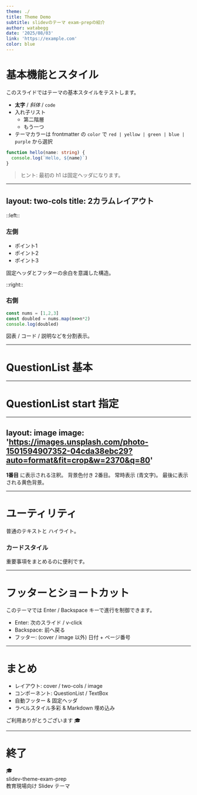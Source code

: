 ```yaml
---
theme: ./
title: Theme Demo
subtitle: slidevのテーマ exam-prepの紹介
author: watabegg
date: '2025/08/03'
link: 'https://example.com'
color: blue
---
```


# 基本機能とスタイル

このスライドではテーマの基本スタイルをテストします。

- **太字** / *斜体* / `code`
- 入れ子リスト
  - 第二階層
  - もう一つ
- テーマカラーは frontmatter の `color` で `red | yellow | green | blue | purple` から選択

```ts
function hello(name: string) {
  console.log(`Hello, ${name}`)
}
```

> ヒント: 最初の h1 は固定ヘッダになります。

---
layout: two-cols
title: 2カラムレイアウト
---

::left::
### 左側
- ポイント1
- ポイント2
- ポイント3

固定ヘッダとフッターの余白を意識した構造。

::right::
### 右側
```js
const nums = [1,2,3]
const doubled = nums.map(n=>n*2)
console.log(doubled)
```
図表 / コード / 説明などを分割表示。

---

# QuestionList 基本

<QuestionList
  :items="[
    '最初の項目 **Markdown OK**',
    {
      text: '2番目 (子を含む)',
      items: [
        { label: 'A', text: 'A の内容'},
        { label: 'B', text: 'B の内容'},
        { text: 'さらにネスト', items: ['深い1', '深い2'] }
      ]
    },
    { label: '★', text: 'カスタムラベル' }
  ]"
  :styles="['decimal-circle','katakana-paren','loweralpha-dot']"
/>

---

# QuestionList start 指定

<QuestionList
  :items="[
    { text: '大問1: サブ', items: ['1つ目','2つ目'] },
    { text: '大問2: サブ', items: ['A','B','C'] }
  ]"
  :styles="['decimal-q','hiragana-paren']"
  :start="[1,1]"
/>

---
layout: image
image: 'https://images.unsplash.com/photo-1501594907352-04cda38ebc29?auto=format&fit=crop&w=2370&q=80'
---

<TextBox :x="80" :y="140" :width="360" v-click="1">**1番目** に表示される注釈。</TextBox>
<TextBox :x="200" :y="380" :width="340" textBg="green" v-click="2">背景色付き 2番目。</TextBox>
<TextBox :x="500" :y="120" :width="300" color="blue">常時表示 (青文字)。</TextBox>
<TextBox :x="40" :y="20" :width="420" textBg="yellow" v-click="3">最後に表示される黄色背景。</TextBox>

---

# ユーティリティ

普通のテキストと <span class="text-highlight">ハイライト</span>。

<div class="card mt-8" v-click="1">
  <h3>カードスタイル</h3>
  <p>重要事項をまとめるのに便利です。</p>
</div>

---

# フッターとショートカット

このテーマでは Enter / Backspace キーで進行を制御できます。

- Enter: 次のスライド / v-click
- Backspace: 前へ戻る
- フッター: (cover / image 以外) 日付 + ページ番号

---

# まとめ

- レイアウト: cover / two-cols / image
- コンポーネント: QuestionList / TextBox
- 自動フッター & 固定ヘッダ
- ラベルスタイル多彩 & Markdown 埋め込み

ご利用ありがとうございます 🎓

---

# 終了

<div class="text-center mt-16">
  <div class="text-4xl mb-4">🎓</div>
  <div class="text-xl opacity-80">slidev-theme-exam-prep</div>
  <div class="text-lg opacity-60 mt-4">教育現場向け Slidev テーマ</div>
</div>
